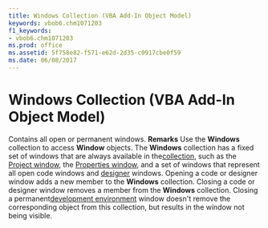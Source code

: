 ```yaml
---
title: Windows Collection (VBA Add-In Object Model)
keywords: vbob6.chm1071203
f1_keywords:
- vbob6.chm1071203
ms.prod: office
ms.assetid: 5f758e82-f571-e62d-2d35-c0917cbe0f59
ms.date: 06/08/2017
---
```



# Windows Collection (VBA Add-In Object Model)



Contains all open or permanent windows.
 **Remarks**
Use the  **Windows** collection to access **Window** objects.
The  **Windows** collection has a fixed set of windows that are always available in the[collection](../../Glossary/vbe-glossary.md), such as the [Project window](../../Glossary/vbe-glossary.md), the [Properties window](../../Glossary/vbe-glossary.md), and a set of windows that represent all open code windows and [designer](../../Glossary/vbe-glossary.md) windows. Opening a code or designer window adds a new member to the **Windows** collection. Closing a code or designer window removes a member from the **Windows** collection. Closing a permanent[development environment](../../Glossary/vbe-glossary.md) window doesn't remove the corresponding object from this collection, but results in the window not being visible.

